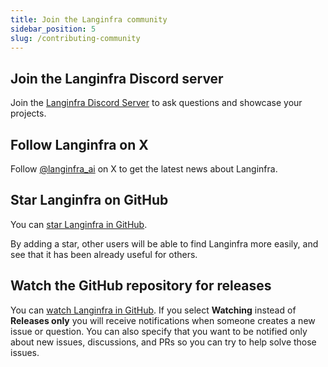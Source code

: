```yaml
---
title: Join the Langinfra community
sidebar_position: 5
slug: /contributing-community
---
```




## Join the Langinfra Discord server

Join the [Langinfra Discord Server](https://discord.gg/EqksyE2EX9) to ask questions and showcase your projects.

## Follow Langinfra on X

Follow [@langinfra_ai](https://twitter.com/langinfra_ai) on X to get the latest news about Langinfra.

## Star Langinfra on GitHub

You can [star Langinfra in GitHub](https://github.com/khulnasoft/langinfra).

By adding a star, other users will be able to find Langinfra more easily, and see that it has been already useful for others.

## Watch the GitHub repository for releases

You can [watch Langinfra in GitHub](https://github.com/khulnasoft/langinfra). If you select **Watching** instead of **Releases only** you will receive notifications when someone creates a new issue or question. You can also specify that you want to be notified only about new issues, discussions, and PRs so you can try to help solve those issues.

